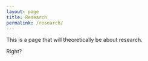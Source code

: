 ```yaml
---
layout: page
title: Research
permalink: /research/
---
```


This is a page that will theoretically be about research.

Right?
